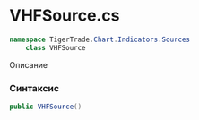 
# VHFSource.cs
```csharp
namespace TigerTrade.Chart.Indicators.Sources  
    class VHFSource
```

Описание

### Синтаксис
```csharp
public VHFSource()
```


                    
                    
